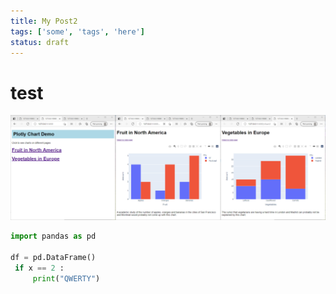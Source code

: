 ```yaml
---
title: My Post2
tags: ['some', 'tags', 'here']
status: draft
---
```




# test
![image](img/drawing.png)


```python
import pandas as pd

df = pd.DataFrame()
 if x == 2 :
     print("QWERTY")
